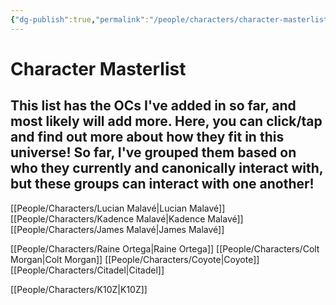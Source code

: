 ```yaml
---
{"dg-publish":true,"permalink":"/people/characters/character-masterlist/","pinned":true,"tags":["characters","masterlist"],"dgHomeLink":true,"dgShowLocalGraph":true,"dgShowFileTree":true}
---
```


# Character Masterlist

## This list has the OCs I've added in so far, and most likely will add more. Here, you can click/tap and find out more about how they fit in this universe! So far, I've grouped them based on who they currently and canonically interact with, but these groups can interact with one another!

[[People/Characters/Lucian Malavé\|Lucian Malavé]]
[[People/Characters/Kadence Malavé\|Kadence Malavé]]
[[People/Characters/James Malavé\|James Malavé]]

[[People/Characters/Raine Ortega\|Raine Ortega]]
[[People/Characters/Colt Morgan\|Colt Morgan]]
[[People/Characters/Coyote\|Coyote]]
[[People/Characters/Citadel\|Citadel]]

[[People/Characters/K10Z\|K10Z]]






